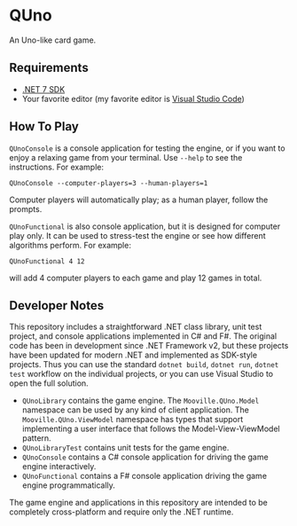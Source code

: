 # QUno

An Uno-like card game.

## Requirements

* [.NET 7 SDK](https://dotnet.microsoft.com/download)
* Your favorite editor (my favorite editor is [Visual Studio Code](https://code.visualstudio.com/))

## How To Play

`QUnoConsole` is a console application for testing the engine, or if you want to 
enjoy a relaxing game from your terminal. Use `--help` to see the instructions. For example:
```
QUnoConsole --computer-players=3 --human-players=1
```
Computer players will automatically play; as a human player, follow the prompts.

`QUnoFunctional` is also console application, but it is designed for computer play only. It can 
be used to stress-test the engine or see how different algorithms perform. For example:
```
QUnoFunctional 4 12
```
will add 4 computer players to each game and play 12 games in total.

## Developer Notes

This repository includes a straightforward .NET class library, unit test project, and 
console applications implemented in C# and F#. The original code has been in 
development since .NET Framework v2, but these projects have been updated for modern .NET 
and implemented as SDK-style projects. Thus you can use the standard `dotnet build`, 
`dotnet run`, `dotnet test` workflow on the individual projects, or you can use 
Visual Studio to open the full solution.

* `QUnoLibrary` contains the game engine. The `Mooville.QUno.Model` namespace can be used 
by any kind of client application. The `Mooville.QUno.ViewModel` namespace has types that 
support implementing a user interface that follows the Model-View-ViewModel pattern.
* `QUnoLibraryTest` contains unit tests for the game engine.
* `QUnoConsole` contains a C# console application for driving the game engine interactively.
* `QUnoFunctional` contains a F# console application driving the game engine programmatically.

The game engine and applications in this repository are intended to be completely cross-platform 
and require only the .NET runtime.
